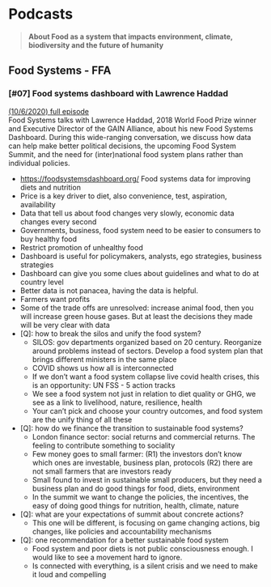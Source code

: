 # Podcasts
> **About Food as a system that impacts environment, climate, biodiversity and the future of humanity**

## Food Systems - FFA
### [#07] Food systems dashboard with Lawrence Haddad
[(10/6/2020) full episode](https://forumforagriculture.podbean.com/e/food-systems-dashboard-with-lawrence-haddad/)  
Food Systems talks with Lawrence Haddad, 2018 World Food Prize winner and Executive Director of the GAIN Alliance, about his new Food Systems Dashboard. During this wide-ranging conversation, we discuss how data can help make better political decisions, the upcoming Food System Summit, and the need for (inter)national food system plans rather than individual policies.
- https://foodsystemsdashboard.org/ Food systems data for improving diets and nutrition
- Price is a key driver to diet, also convenience, test, aspiration, availability
- Data that tell us about food changes very slowly, economic data changes every second
- Governments, business, food system need to be easier to consumers to buy healthy food
- Restrict promotion of unhealthy food
- Dashboard is useful for policymakers, analysts, ego strategies, business strategies
- Dashboard can give you some clues about guidelines and what to do at country level
- Better data is not panacea, having the data is helpful.
- Farmers want profits
- Some of the trade offs are unresolved: increase animal food, then you will increase green house gases. But at least the decisions they made will be very clear with data
- [Q]: how to break the silos and unify the food system?
    - SILOS: gov departments organized based on 20 century. Reorganize around problems instead of sectors. Develop a food system plan that brings different ministers in the same place
    - COVID shows us how all is interconnected
    - If we don’t want a food system collapse live covid health crises, this is an opportunity: UN FSS - 5 action tracks
    - We see a food system not just in relation to diet quality or GHG, we see as a link to livelihood, nature,  resilience, health
    - Your can’t pick and choose your country outcomes, and food system are the unify thing of all these
- [Q]: how do we finance the transition to sustainable food systems?
    - London finance sector: social returns and commercial returns. The feeling to contribute something to sociality
    - Few money goes to small farmer: (R1) the investors don’t know which ones are investable, business plan, protocols (R2) there are not small farmers that are investors ready
    - Small found to invest in sustainable small producers, but they need a business plan and do good things for food, diets, environment
    - In the summit we want to change the policies, the incentives, the easy of doing good things for nutrition, health, climate, nature
- [Q]: what are your expectations of summit about concrete actions?
    - This one will be different, is focusing on game changing actions, big changes, like policies and accountability mechanisms
- [Q]: one recommendation for a better sustainable food system
    - Food system and poor diets is not public consciousness enough. I would like to see a movement hard to ignore.
    - Is connected with everything, is a silent crisis and we need to make it loud and compelling

